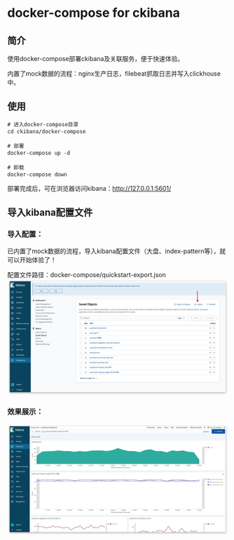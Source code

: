 # docker-compose for ckibana

## 简介

使用docker-compose部署ckibana及关联服务，便于快速体验。

内置了mock数据的流程：nginx生产日志，filebeat抓取日志并写入clickhouse中。


## 使用
```shell
# 进入docker-compose目录
cd ckibana/docker-compose

# 部署
docker-compose up -d

# 卸载
docker-compose down
```
部署完成后，可在浏览器访问kibana：http://127.0.0.1:5601/


## 导入kibana配置文件
### 导入配置：
已内置了mock数据的流程，导入kibana配置文件（大盘、index-pattern等），就可以开始体验了！

配置文件路径：docker-compose/quickstart-export.json
![](image/dashboard-import.jpg)

### 效果展示：
![](image/dashboard.jpg)

